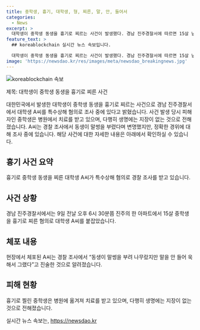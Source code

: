 ```yaml
---
title: 중학생, 흉기, 대학생, 형, 찌른, 말, 안, 들어서
categories:
  - News
excerpt: >
  대학생이 중학생 동생을 흉기로 찌르는 사건이 발생했다. 경남 진주경찰서에 따르면 15살 남동생을 흉기로 찌른 대학생 A씨(18)가 체포됐다. 피해자는 병원에서 치료를 받고 있지만 생명에는 지장이 없는 것으로 전해졌다. A씨는 경찰에게 동생이 말을 안 듣고 말썽을 부린 것에 화가 나서 그랬다고 진술했다. 경찰은 A씨를 특수상해 혐의로 입건하고 정확한 경위를 조사 중이다. (150자)
feature_text: >
  ## koreablockchain 실시간 뉴스 속보입니다.

  대학생이 중학생 동생을 흉기로 찌르는 사건이 발생했다. 경남 진주경찰서에 따르면 15살 남동생을 흉기로 찌른 대학생 A씨(18)가 체포됐다. 피해자는 병원에서 치료를 받고 있지만 생명에는 지장이 없는 것으로 전해졌다. A씨는 경찰에게 동생이 말을 안 듣고 말썽을 부린 것에 화가 나서 그랬다고 진술했다. 경찰은 A씨를 특수상해 혐의로 입건하고 정확한 경위를 조사 중이다. (150자)
image: 'https://newsdao.kr/res/images/meta/newsdao_breakingnews.jpg'
---
```


<p><img src="https://newsdao.kr/res/images/meta/newsdao_breakingnews.jpg" alt="koreablockchain 속보" /></p>

<p>제목: 대학생이 중학생 동생을 흉기로 찌른 사건</p>

<p>대한민국에서 발생한 대학생이 중학생 동생을 흉기로 찌르는 사건으로 경남 진주경찰서에서 대학생 A씨를 특수상해 혐의로 조사 중에 있다고 밝혔습니다. 사건 발생 당시 피해자인 중학생은 병원에서 치료를 받고 있으며, 다행히 생명에는 지장이 없는 것으로 전해졌습니다. A씨는 경찰 조사에서 동생이 말썽을 부렸다며 변명했지만, 정확한 경위에 대해 조사 중에 있습니다. 해당 사건에 대한 자세한 내용은 아래에서 확인하실 수 있습니다.</p>

<p data-ke-size="size16"></p>

<h2 data-ke-size="size26">흉기 사건 요약</h2>

<p data-ke-size="size16">흉기로 중학생 동생을 찌른 대학생 A씨가 특수상해 혐의로 경찰 조사를 받고 있습니다.</p>

<h2 data-ke-size="size26">사건 상황</h2>

<p data-ke-size="size16">경남 진주경찰서에서는 9일 전날 오후 6시 30분쯤 진주의 한 아파트에서 15살 중학생을 흉기로 찌른 혐의로 대학생 A씨를 붙잡았습니다.</p>

<h2 data-ke-size="size26">체포 내용</h2>

<p data-ke-size="size16">현장에서 체포된 A씨는 경찰 조사에서 “동생이 말썽을 부려 나무랐지만 말을 안 들어 욱해서 그랬다”고 진술한 것으로 알려졌습니다.</p>

<h2 data-ke-size="size26">피해 현황</h2>

<p data-ke-size="size16">흉기로 찔린 중학생은 병원에 옮겨져 치료를 받고 있으며, 다행히 생명에는 지장이 없는 것으로 전해졌습니다.</p>
실시간 뉴스 속보는, <a href="https://newsdao.kr" rel="dofollow">https://newsdao.kr</a>


